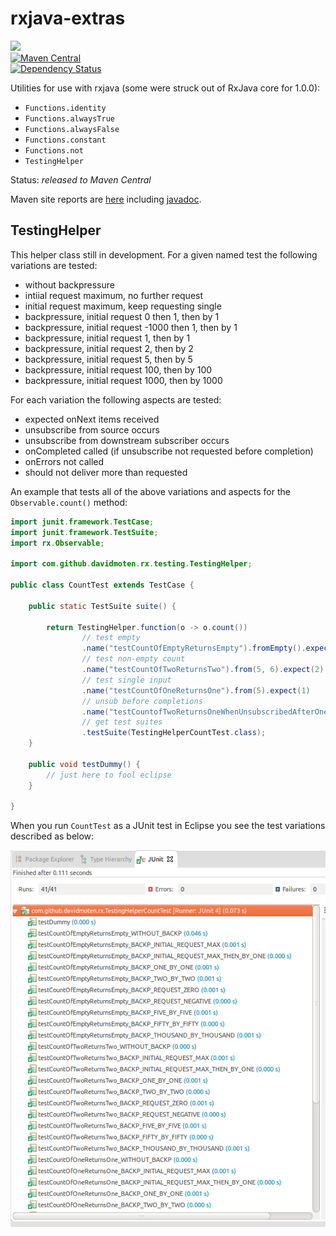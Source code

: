 rxjava-extras
=============

<a href="https://travis-ci.org/davidmoten/rxjava-extras"><img src="https://travis-ci.org/davidmoten/rxjava-extras.svg"/></a><br/>
[![Maven Central](https://maven-badges.herokuapp.com/maven-central/com.github.davidmoten/rxjava-extras/badge.svg?style=flat)](https://maven-badges.herokuapp.com/maven-central/com.github.davidmoten/rxjava-extras)<br/>
[![Dependency Status](https://gemnasium.com/com.github.davidmoten/rxjava-extras.svg)](https://gemnasium.com/com.github.davidmoten/rxjava-extras)


Utilities for use with rxjava (some were struck out of RxJava core for 1.0.0):

* ```Functions.identity```
* ```Functions.alwaysTrue```
* ```Functions.alwaysFalse```
* ```Functions.constant```
* ```Functions.not```
* ```TestingHelper```


Status: *released to Maven Central*

Maven site reports are [here](http://davidmoten.github.io/rxjava-extras/index.html) including [javadoc](http://davidmoten.github.io/rxjava-extras/apidocs/index.html).


TestingHelper
-----------------
This helper class still in development. For a given named test the following variations  are tested:

* without backpressure
* intiial request maximum, no further request 
* initial request maximum, keep requesting single 
* backpressure, initial request 0 then 1, then by 1 
* backpressure, initial request -1000 then 1, then by 1
* backpressure, initial request 1, then by 1 
* backpressure, initial request 2, then by 2 
* backpressure, initial request 5, then by 5 
* backpressure, initial request 100, then by 100 
* backpressure, initial request 1000, then by 1000 

For each variation the following aspects are tested:

* expected onNext items received
* unsubscribe from source occurs
* unsubscribe from downstream subscriber occurs
* onCompleted called (if unsubscribe not requested before completion)
* onErrors not called
* should not deliver more than requested

An example that tests all of the above variations and aspects for the ```Observable.count()``` method:

```java
import junit.framework.TestCase;
import junit.framework.TestSuite;
import rx.Observable;

import com.github.davidmoten.rx.testing.TestingHelper;

public class CountTest extends TestCase {

    public static TestSuite suite() {

        return TestingHelper.function(o -> o.count())
                // test empty
                .name("testCountOfEmptyReturnsEmpty").fromEmpty().expect(0)
                // test non-empty count
                .name("testCountOfTwoReturnsTwo").from(5, 6).expect(2)
                // test single input
                .name("testCountOfOneReturnsOne").from(5).expect(1)
                // unsub before completions
                .name("testCountofTwoReturnsOneWhenUnsubscribedAfterOne").from(5, 6, 7).expect(3)
                // get test suites
                .testSuite(TestingHelperCountTest.class);
    }

    public void testDummy() {
        // just here to fool eclipse
    }

}
```

When you run ```CountTest``` as a JUnit test in Eclipse you see the test variations described as below:

<img src="src/docs/eclipse-junit.png?raw=true" />


